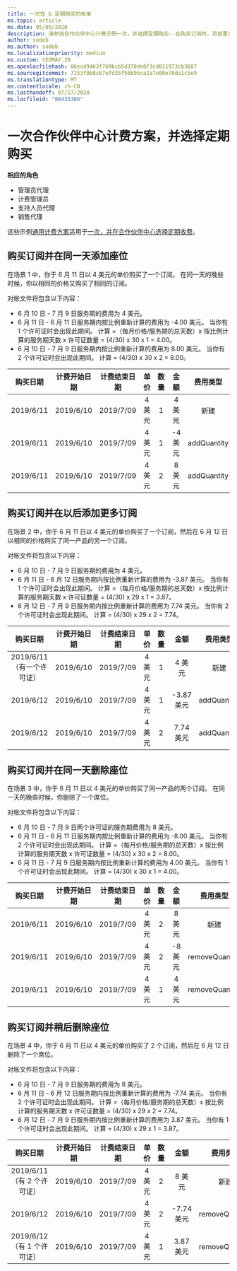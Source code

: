 ```yaml
---
title: 一次性 & 定期购买的帐单
ms.topic: article
ms.date: 05/05/2020
description: 请参阅合作伙伴中心计费示例一次，并选择定期购买--在购买订阅时，添加更多订阅，添加或删除座位。
author: sodeb
ms.author: sodeb
ms.localizationpriority: medium
ms.custom: SEOMAY.20
ms.openlocfilehash: 06ecd9463f7b9bcb5d370de8f3cd011973cb3607
ms.sourcegitcommit: 7153f0b8c67efd35f58695ca2a7e00e70da1c5e9
ms.translationtype: MT
ms.contentlocale: zh-CN
ms.lasthandoff: 07/17/2020
ms.locfileid: "86435386"
---
```

# <a name="partner-center-billing-scenarios-for-one-time-and-select-recurring-purchases"></a>一次合作伙伴中心计费方案，并选择定期购买

**相应的角色**

- 管理员代理
- 计费管理员
- 支持人员代理
- 销售代理

这些示例[通用计费方案](common-billing-scenarios.md)适用于[一次，并在合作伙伴中心选择定期收费](one-time-and-recurring-billing.md)。

## <a name="purchase-a-subscription-and-add-a-seat-on-the-same-day"></a>购买订阅并在同一天添加座位

在场景 1 中，你于 6 月 11 日以 4 美元的单价购买了一个订阅。 在同一天的晚些时候，你以相同的价格又购买了相同的订阅。

对帐文件将包含以下内容：

- 6 月 10 日 - 7 月 9 日服务期的费用为 4 美元。
- 6 月 11 日 - 6 月 11 日服务期内按比例重新计算的费用为 -4.00 美元。 当你有 1 个许可证时会出现此期间。 计算 =（每月价格/服务期的总天数）x 按比例计算的服务期天数 x 许可证数量 = (4/30) x 30 x 1 = 4.00。
- 6 月 10 日 - 7 月 9 日服务期内按比例重新计算的费用为 8.00 美元。 当你有 2 个许可证时会出现此期间。 计算 = (4/30) x 30 x 2 = 8.00。

|**购买日期**   |**计费开始日期** |**计费结束日期**  |**单价**  |**数量**  |**金额** |**费用类型** |
|:------:|:------:|:------:|:------:|:------:|:------:|:-----:|
|2019/6/11      |2019/6/10   |2019/7/09         |4 美元                |1                 |4 美元            |新建         |
|2019/6/11     | 2019/6/10    |2019/7/09        |4 美元        |1        | -4 美元       |addQuantity           |
|2019/6/11     | 2019/6/10    |2019/7/09        |4 美元        | 2      |8 美元         |addQuantity           |

## <a name="purchase-a-subscription-and-add-more-subscriptions-later"></a>购买订阅并在以后添加更多订阅

在场景 2 中，你于 6 月 11 日以 4 美元的单价购买了一个订阅，然后在 6 月 12 日以相同的价格购买了同一产品的另一个订阅。

对帐文件将包含以下内容：

- 6 月 10 日 - 7 月 9 日服务期的费用为 4 美元。
- 6 月 11 日 - 6 月 12 日服务期内按比例重新计算的费用为 -3.87 美元。 当你有 1 个许可证时会出现此期间。 计算 =（每月价格/服务期的总天数）x 按比例计算的服务期天数 x 许可证数量 = (4/30) x 29 x 1 = 3.87。
- 6 月 12 日 - 7 月 9 日服务期内按比例重新计算的费用为 7.74 美元。 当你有 2 个许可证时会出现此期间。 计算 = (4/30) x 29 x 2 = 7.74。

|**购买日期**   |**计费开始日期** |**计费结束日期**  |**单价**  |**数量**  |**金额** |**费用类型** |
|:------:|:------:|:------:|:------:|:------:|:------:|:-----:|
|2019/6/11（有一个许可证）     |2019/6/10   |2019/7/09         |4 美元         |1        |4 美元            |新建         |
|2019/6/12     | 2019/6/10    |2019/7/09        |4 美元        |1        | -3.87 美元       |addQuantity           |
|2019/6/12     | 2019/6/10    |2019/7/09        |4 美元        | 2      |7.74 美元       |addQuantity           |

## <a name="purchase-a-subscription-and-remove-a-seat-on-the-same-day"></a>购买订阅并在同一天删除座位

在场景 3 中，你于 6 月 11 日以 4 美元的单价购买了同一产品的两个订阅。 在同一天的晚些时候，你删除了一个席位。  

对帐文件将包含以下内容：

- 6 月 10 日 - 7 月 9 日两个许可证的服务期费用为 8 美元。
- 6 月 11 日 - 6 月 11 日服务期内按比例重新计算的费用为 -8.00 美元。 当你有 2 个许可证时会出现此期间。 计算 =（每月价格/服务期的总天数）x 按比例计算的服务期天数 x 许可证数量 = (4/30) x 30 x 2 = 8.00。
- 6 月 11 日 - 7 月 9 日服务期内按比例重新计算的费用为 4.00 美元。 当你有 1 个许可证时会出现此期间。 计算 = (4/30) x 30 x 1 = 4.00。

|**购买日期**   |**计费开始日期** |**计费结束日期**  |**单价**  |**数量**  |**金额** |**费用类型** |
|:------:|:------:|:------:|:------:|:------:|:------:|:-----:|
|2019/6/11      |2019/6/10   |2019/7/09         |4 美元                |2                 |8 美元            |新建         |
|2019/6/11     | 2019/6/10    |2019/7/09        |4 美元        |2        | -8 美元       |removeQuantity           |
|2019/6/11     | 2019/6/10    |2019/7/09        |4 美元        | 1      |4 美元         |removeQuantity           |

## <a name="purchase-a-subscription-and-remove-seats-later"></a>购买订阅并稍后删除座位

在场景 4 中，你于 6 月 11 日以 4 美元的单价购买了 2 个订阅，然后在 6 月 12 日删除了一个席位。

对帐文件将包含以下内容：

- 6 月 10 日 - 7 月 9 日服务期的费用为 8 美元。
- 6 月 11 日 - 6 月 12 日服务期内按比例重新计算的费用为 -7.74 美元。 当你有 2 个许可证时会出现此期间。 计算 =（每月价格/服务期的总天数）x 按比例计算的服务期天数 x 许可证数量 = (4/30) x 29 x 2 = 7.74。
- 6 月 12 日 - 7 月 9 日服务期内按比例重新计算的费用为 3.87 美元。 当你有 1 个许可证时会出现此期间。 计算 = (4/30) x 29 x 1 = 3.87。

|**购买日期**   |**计费开始日期** |**计费结束日期**  |**单价**  |**数量**  |**金额** |**费用类型** |
|:------:|:------:|:------:|:------:|:------:|:------:|:-----:|
|2019/6/11（有 2 个许可证）     |2019/6/10   |2019/7/09         |4 美元         |2        |8 美元       |新建       |
|2019/6/12     | 2019/6/10    |2019/7/09        |4 美元        |2        | -7.74 美元       |removeQuantity           |
|2019/6/12（有 1 个许可证）    | 2019/6/10    |2019/7/09   |4 美元    |1      |3.87 美元    |removeQuantity |
